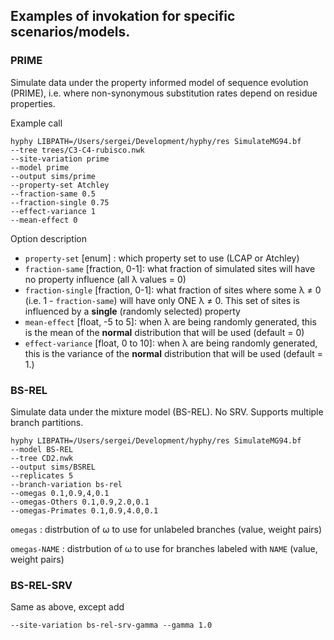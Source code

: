 ## Examples of invokation for specific scenarios/models.

### PRIME

Simulate data under the property informed model of sequence evolution (PRIME), i.e. where non-synonymous substitution rates depend on residue properties.

Example call

```
hyphy LIBPATH=/Users/sergei/Development/hyphy/res SimulateMG94.bf 
--tree trees/C3-C4-rubisco.nwk 
--site-variation prime  
--model prime 
--output sims/prime
--property-set Atchley
--fraction-same 0.5 
--fraction-single 0.75 
--effect-variance 1 
--mean-effect 0
```

Option description

* `property-set`  [enum] : which property set to use (LCAP or Atchley)
* `fraction-same` [fraction, 0-1]: what fraction of simulated sites will have no property influence (all &lambda; values = 0)
* `fraction-single` [fraction, 0-1]: what fraction of sites where some &lambda; ≠ 0 (i.e. 1 - `fraction-same`) will have only ONE &lambda; ≠ 0. This set of sites is influenced by a **single** (randomly selected) property
* `mean-effect` [float, -5 to 5]: when &lambda; are being randomly generated, this is the mean of the **normal** distribution that will be used (default = 0)
* `effect-variance` [float, 0 to 10]: when &lambda; are being randomly generated, this is the variance of the **normal** distribution that will be used (default = 1.)

### BS-REL

Simulate data under the mixture model (BS-REL). No SRV. Supports multiple branch partitions.

```
hyphy LIBPATH=/Users/sergei/Development/hyphy/res SimulateMG94.bf
--model BS-REL 
--tree CD2.nwk 
--output sims/BSREL 
--replicates 5 
--branch-variation bs-rel 
--omegas 0.1,0.9,4,0.1  
--omegas-Others 0.1,0.9,2.0,0.1 
--omegas-Primates 0.1,0.9,4.0,0.1
```

`omegas` : distrbution of &omega; to use for unlabeled branches (value, weight pairs)

`omegas-NAME` : distrbution of &omega; to use for branches labeled with `NAME` (value, weight pairs)

### BS-REL-SRV

Same as above, except add

```
--site-variation bs-rel-srv-gamma --gamma 1.0
```
